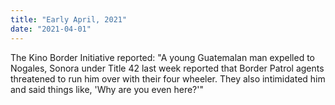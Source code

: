 ```yaml
---
title: "Early April, 2021"
date: "2021-04-01"
---
```


The Kino Border Initiative reported: "A young Guatemalan man expelled to Nogales, Sonora under Title 42 last week reported that Border Patrol agents threatened to run him over with their four wheeler. They also intimidated him and said things like, 'Why are you even here?'"
